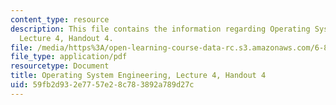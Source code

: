 ```yaml
---
content_type: resource
description: This file contains the information regarding Operating System Engineering,
  Lecture 4, Handout 4.
file: /media/https%3A/open-learning-course-data-rc.s3.amazonaws.com/6-828-operating-system-engineering-fall-2012/59fb2d932e7757e28c783892a789d27c_MIT6_828F12_lec4_handout.pdf
file_type: application/pdf
resourcetype: Document
title: Operating System Engineering, Lecture 4, Handout 4
uid: 59fb2d93-2e77-57e2-8c78-3892a789d27c
---
```

